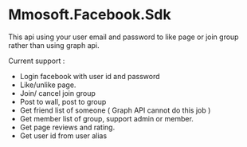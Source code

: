 # Mmosoft.Facebook.Sdk
This api using your user email and password to like page or join group rather than using graph api.

Current support :
- Login facebook with user id and password
- Like/unlike page.
- Join/ cancel join group
- Post to wall, post to group
- Get friend list of someone ( Graph API cannot do this job )
- Get member list of group, support admin or member.
- Get page reviews and rating.
- Get user id from user alias

